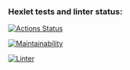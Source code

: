 ### Hexlet tests and linter status:
[![Actions Status](https://github.com/DirtyHippy/python-project-lvl1/workflows/hexlet-check/badge.svg)](https://github.com/DirtyHippy/python-project-lvl1/actions)

[![Maintainability](https://api.codeclimate.com/v1/badges/a99a88d28ad37a79dbf6/maintainability)](https://codeclimate.com/github/codeclimate/codeclimate/maintainability)


[![Linter](https://github.com/DirtyHippy/python-project-lvl1/actions/workflows/linter.yaml/badge.svg)](https://github.com/DirtyHippy/python-project-lvl1/actions)